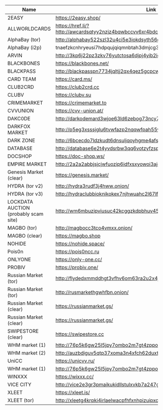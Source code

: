 |Name|Link|
| ------ | ------ |
|2EASY| https://2easy.shop/|
|ALLWORLDCARDS| https://href.li/?http://awcardsqtyy2nzjz4bqwbccvv6xr4bdcwcgfyewd7gsx5mhh63c2lsad.onion|
|AlphaBay (tor)| http://alphabay522szl32u4ci5e3iokdsyth56ei7rwngr2wm7i5jo54j2eid.onion|
|AlphaBay (i2p)| tnaefzkcnhryeusi7hdpqujqiqmnbtah3dmjcg3gvezohunjuxbq.b32.i2p|
|ARVIN| http://3kp6j22pz3zkv76yutctosa6djpj4yib2icvdqxucdaxxedumhqicpad.onion|
|BLACKBONES| https://blackbones.net/|
|BLACKPASS| http://blackpasspn7734jqltjj2qx4qez5gcpcwujuugymky3lzcmmcfpzbyd.onion/|
|CARD TEAM| https://card.ms/|
|CLUB2CRD|https://club2crd.cc|
|CLUBV |https://clubv.su|
|CRIMEMARKET|https://crimemarket.to|
|CVVUNION|https://cvv-union.at/|
|DAKC0DE| http://darkodemard3wjoe63ld6zebog73ncy77zb2iwjtdjam4xwvpjmjitid.onion/|
|DARKFOX MARKET| http://p5eg3xsssjglu6tvwfazp2nqqwfpah55wr3ljil2bezp5shix5ruqsqd.onion/|
|DARK ZONE| http://6bcecdo7ldzkudt6dnsuljqoyhgme4afsnytarre5nucjhgzmrn4txad.onion|
|DATABASE| http://database6e2t4yvdsrbw3qq6votzyfzspaso7sjga2tchx6tov23nsid.onion/|
|DOCSHOP| https://doc-shop.ws/|
|EMPIRE MARKET| http://2a2a2abbjsjcjwfuozip6idfxsxyowoi3ajqyehqzfqyxezhacur7oyd.onion/|
|Genesis Market (clear)| https://genesis.market/|
|HYDRA (tor v2)| http://hydra3rudf3j4hww.onion/|
|HYDRA (tor v3)| http://hydraclubbioknikokex7njhwuahc2l67lfiz7z36md2jvopda7nchid.onion/|
|LOCKDATA AUCTION (probably scam site)| http://wm6mbuzipviusuc42kcggzkdpbhuv45sn7olyamy6mcqqked3waslbqd.onion/|
|MAGBO (tor)| http://magbocc3tco4vmxx.onion/|
|MAGBO (clear)| https://magbo.shop|
|NOHIDE| https://nohide.space/|
|Pois0n| https://pois0ncc.ru|
|ONLYONE| https://only-one.cc/|
|PROBIV|https://probiv.one/|
|Russian Market (tor)| http://flydedxmmddhgt3vfhv6om63ra2u2x4jxginulhxb6nzcnj3wwgavwyd.onion|
|Russian Market (tor)| http://rusmarkethgwhfbn.onion/|
|Russian Market (clear)| https://russianmarket.gs/|
|Russian Market (clear)| https://russianmarket.gs/|
|SWIPESTORE (clear)| https://swipestore.cc|
|WHM market (1)| http://76p5k6gw25l5jpy7ombo2m7gt4zppowbz47sizvlzkigvnyhhc26znyd.onion|
|WHM market (2)| http://auzbdiguv5qtp37xoma3n4xfch62duxtdiu4cfrrwbxgckipd4aktxid.onion/|
|UniCC| https://unicvv.ru/|
|WHM market (1)| http://76p5k6gw25l5jpy7ombo2m7gt4zppowbz47sizvlzkigvnyhhc26znyd.onion|
|WINXXX| https://wixxx.cc/|
|VICE CITY| http://vice2e3gr3pmaikukidllstulxvkb7a247gkguihzvyk3gqwdpolqead.onion/|
|XLEET| https://xleet.is/|
|XLEET (tor)| http://xleetg4krpki4irlaelwacpfhfxnhpizuipxc7f3aztu7265fqvinfad.onion
